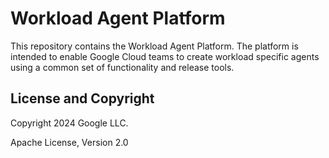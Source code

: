 # Workload Agent Platform

This repository contains the Workload Agent Platform. The platform is intended
to enable Google Cloud teams to create workload specific agents using a common
set of functionality and release tools.


## License and Copyright

Copyright 2024 Google LLC.

Apache License, Version 2.0
